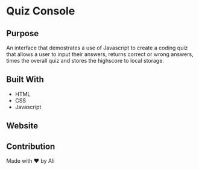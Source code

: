 # Quiz Console

## Purpose
An interface that demostrates a use of Javascript to create a coding quiz that allows a user to input their answers, returns correct or wrong answers, times the overall quiz and stores the highscore to local storage. 

## Built With
* HTML
* CSS
* Javascript

## Website

## Contribution
Made with ❤️ by Ali

